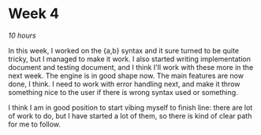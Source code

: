 # Week 4
_10 hours_

In this week, I worked on the {a,b} syntax and it sure turned to be quite tricky, but I managed to make it work. 
I also started writing implementation document and testing document, and I think I'll work with these more in the next week. 
The engine is in good shape now. The main features are now done, I think. 
I need to work with error handling next, and make it throw something nice to the user if there is wrong syntax used or something. 

I think I am in good position to start vibing myself to finish line: there are lot of work to do, but I have started a lot of them, so there is kind of clear path for me to follow.


